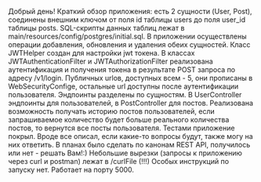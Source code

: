 Добрый день!
Краткий обзор приложения: есть 2 сущности (User, Post), соединены внешним ключом от поля id таблицы users до поля user_id
таблицы posts. SQL-скрипты данных таблиц лежат в main/resources/config/postgres/initial.sql.
В приложении осуществлены операции добавления, обновления и удаления обеих сущностей. 
Класс JWTHelper создан для настройки jwt токена. В классах JWTAuthenticationFilter и JWTAuthorizationFilter реализована аутентификация
и получения токена в результате POST запроса по адресу /v1/login.
Публичных urlов, доступных всем - 5, они прописаны в WebSecurityConfige, остальные url доступны после аутентификации пользователя.
Эндпоинты разделены по сущностям. В UserController эндпоинты для пользователей, в PostController для постов.
Реализована возможность получать историю постов пользователей, если запрашиваемое количество будет больше реального 
количества постов, то вернутся все посты пользователя.
Тестами приложение покрыл. Вроде все описал, если какие-то вопросы будут, также могу на них ответить. В планах было 
сделать по канонам REST API, получилось или нет - решать Вам!:)
Небольшие вырезки (запросы к приложению через curl и postman) лежат в /curlFile (!!!)
Особых инструкций по запуску нет. Работает на порту 5000.